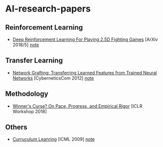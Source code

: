 # AI-research-papers

## Reinforcement Learning
- [Deep Reinforcement Learning For Playing 2.5D Fighting Games](https://arxiv.org/abs/1805.02070) [ArXiv 2018/5] [note](./notes/DeepReinforcementLearningForPlaying2.5DFightingGames.md)

## Transfer Learning
- [Network Grafting: Transferring Learned Features from Trained Neural Networks](https://ieeexplore.ieee.org/document/6381613/citations) [CyberneticsCom 2012] [note](./notes/NetworkGrafting.md)



## Methodology
- [Winner's Curse? On Pace, Progress, and Empirical Rigor](https://openreview.net/forum?id=rJWF0Fywf) [ICLR Workshop 2018]

## Others
- [Curruculum Leanring](https://ronan.collobert.com/pub/matos/2009_curriculum_icml.pdf) [ICML 2009] [note](./others/Curriculum-Learning.md)

